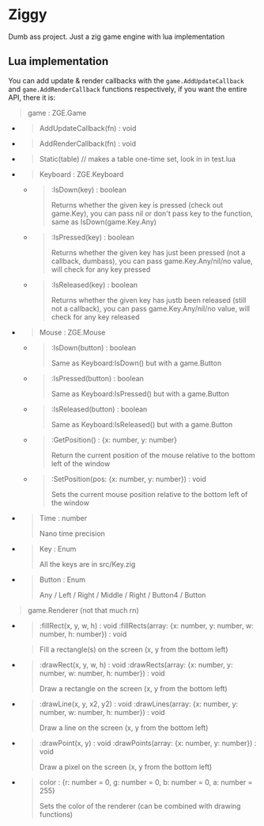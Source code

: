# Ziggy
Dumb ass project. Just a zig game engine with lua implementation
## Lua implementation
You can add update & render callbacks with the `game.AddUpdateCallback` and `game.AddRenderCallback` functions respectively,
if you want the entire API, there it is:

> game : ZGE.Game
- > AddUpdateCallback(fn) : void
- > AddRenderCallback(fn) : void
- > Static(table) // makes a table one-time set, look in in test.lua
- > Keyboard : ZGE.Keyboard
  - > :IsDown(key) : boolean
    > 
    > Returns whether the given key is pressed (check out game.Key), you can pass nil or don't pass key to the function, same as IsDown(game.Key.Any)
  - > :IsPressed(key) : boolean
    > 
    > Returns whether the given key has just been pressed (not a callback, dumbass), you can pass game.Key.Any/nil/no value, will check for any key pressed
  - > :IsReleased(key) : boolean
    > 
    > Returns whether the given key has justb been released (still not a callback), you can pass game.Key.Any/nil/no value, will check for any key released
- > Mouse : ZGE.Mouse
  - > :IsDown(button) : boolean
    >
    > Same as Keyboard:IsDown() but with a game.Button
  - > :IsPressed(button) : boolean
    >
    > Same as Keyboard:IsPressed() but with a game.Button
  - > :IsReleased(button) : boolean
    >
    > Same as Keyboard:IsReleased() but with a game.Button
  - > :GetPosition() : {x: number, y: number}
    >
    > Return the current position of the mouse relative to the bottom left of the window
  - > :SetPosition(pos: {x: number, y: number}) : void
    >
    > Sets the current mouse position relative to the bottom left of the window
- > Time : number
  >
  > Nano time precision
- > Key : Enum
  >
  > All the keys are in src/Key.zig
- > Button : Enum
  >
  > Any / Left / Right / Middle / Right / Button4 / Button
> game.Renderer (not that much rn)
- > :fillRect(x, y, w, h) : void
  > :fillRects(array: {x: number, y: number, w: number, h: number}) : void

  > Fill a rectangle(s) on the screen (x, y from the bottom left)
- > :drawRect(x, y, w, h) : void
  > :drawRects(array: {x: number, y: number, w: number, h: number}) : void
  >
  > Draw a rectangle on the screen (x, y from the bottom left)
- > :drawLine(x, y, x2, y2) : void
  > :drawLines(array: {x: number, y: number, w: number, h: number}) : void
  >
  > Draw a line on the screen (x, y from the bottom left)
- > :drawPoint(x, y) : void
  > :drawPoints(array: {x: number, y: number}) : void
  >
  > Draw a pixel on the screen (x, y from the bottom left)
- > color : {r: number = 0, g: number = 0, b: number = 0, a: number = 255}
  >
  > Sets the color of the renderer (can be combined with drawing functions)
